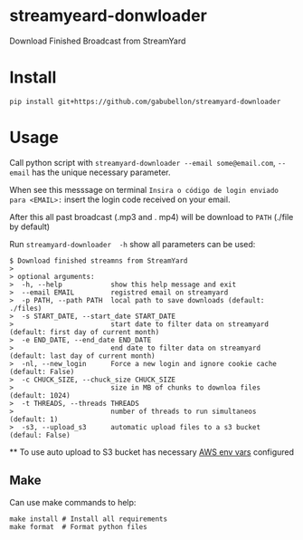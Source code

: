 # streamyeard-donwloader
Download Finished Broadcast from StreamYard

 # Install

```shell
pip install git+https://github.com/gabubellon/streamyard-downloader
```
# Usage

Call python script with `streamyard-downloader --email some@email.com`, `--email` has the unique necessary parameter.

When see this messsage on terminal `Insira o código de login enviado para <EMAIL>:` insert the login code received on your email.

After this all past broadcast (.mp3 and . mp4) will be download to `PATH` (./file by default)

Run `streamyard-downloader  -h` show all parameters can be used:

```shell
$ Download finished streamns from StreamYard
>
> optional arguments:
>  -h, --help            show this help message and exit
>  --email EMAIL         registred email on streamyard
>  -p PATH, --path PATH  local path to save downloads (default: ./files)
>  -s START_DATE, --start_date START_DATE
>                        start date to filter data on streamyard (default: first day of current month)
>  -e END_DATE, --end_date END_DATE
>                        end date to filter data on streamyard (default: last day of current month)
>  -nl, --new_login      Force a new login and ignore cookie cache (default: False)
>  -c CHUCK_SIZE, --chuck_size CHUCK_SIZE
>                        size in MB of chunks to downloa files (default: 1024)
>  -t THREADS, --threads THREADS
>                        number of threads to run simultaneos (default: 1)
>  -s3, --upload_s3      automatic upload files to a s3 bucket (defaul: False)
```

** To use auto upload to S3 bucket has necessary [AWS env vars](https://docs.aws.amazon.com/cli/latest/userguide/cli-configure-envvars.html) configured

## Make

Can use make commands to help:

```shell
make install # Install all requirements
make format  # Format python files
```
